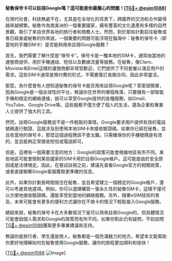 **秘魯保号卡可以註冊Google嗎？這可能是你最關心的問題！[[TG💪+ @esim1088](https://t.me/s/esim1088)]**

在現代社會，科技無處不在，尤其是在全球化的背景下，跨國界的交流和合作變得越來越頻繁。秘魯作為南美洲的一個重要國家，擁有豐富的文化遺產和多樣的自然景觀，吸引了來自世界各地的旅行者和商務人士。然而，對於那些計劃前往秘魯或者已經身處秘魯的你來說，一個重要的問題可能浮現在腦海中：秘魯的保号卡（即當地的手機SIM卡）是否能夠用來註冊Google服務？

首先，我們需要了解什麼是“保号卡”。保号卡是一種本地的SIM卡，通常由當地的運營商提供，用於手機通話、短信以及數據流量等服務。在秘魯，像Claro、Movistar和Entel這樣的運營商都非常受歡迎，它們提供了不同套餐以滿足用戶的需求。這些SIM卡通常是預付費的形式，不需要簽訂長期合同，因此非常靈活。

那麼，為什麼會有人想知道秘魯的保号卡能否用來註冊Google呢？答案很簡單，因為Google是一個全球性的平台，無論你在世界的哪個角落，只要擁有一部智能手機和穩定的網絡連接，就可以享受Google提供的各種服務，如Gmail、YouTube、Google Drive等。這些服務不僅方便了個人的生活，還為企業和專業人士提供了強大的工具。

然而，註冊Google服務並不是一件輕鬆的事情。Google要求用戶提供有效的電話號碼進行驗證，這就涉及到使用本地SIM卡來接收驗證碼。如果你已經在秘魯，並且有當地的保号卡，那麼這個過程應該不會太難。只需確保你的手機號碼是有效的，並且能夠正常接收短信或電話即可。

但是，這裡有一個需要注意的地方：Google的政策可能會根據地區有所不同。某些地區可能會限制某些國家的SIM卡用於註冊Google帳戶。這可能是由於安全原因或是法律規定。因此，在嘗試註冊之前，建議先查看Google官方的相關政策，或者直接聯繫Google客服獲取更準確的信息。

此外，如果你計劃長時間居住在秘魯，並且希望建立一個穩定的Google帳戶，還可以考慮其他選項。例如，你可以選擇購買一張永久性的秘魯SIM卡，這樣不僅可以方便地接收驗證碼，還能享受到當地的網絡服務。另外，隨著eSIM技術的普及，未來可能會有更多的便利方式讓你在不換卡的情況下輕鬆接入Google服務。

總結來說，秘魯的保号卡在大多數情況下是可以用來註冊Google的，但具體情況可能會因個人需求和Google的政策而有所不同。如果你對此仍有疑問，不妨訪問[TG💪+ @esim1088](https://t.me/s/esim1088)獲取更多專業建議和支持。

無論你是旅行者、學生還是商人，秘魯都是一個充滿魅力的地方。希望本文能幫助你更好地理解如何在秘魯使用Google服務，讓你的旅程更加順利和愉快！

[[TG💪+ @esim1088](https://t.me/s/esim1088) ![Image](https://i.postimg.cc/4NQfJmqS/Snipaste-2025-05-13-00-14-12.png)]